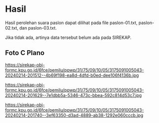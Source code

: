 # Hasil

Hasil perolehan suara paslon dapat dilihat pada file paslon-01.txt, paslon-02.txt, dan paslon-03.txt.

Jika tidak ada, artinya data tersebut belum ada pada SIREKAP.

## Foto C Plano

https://sirekap-obj-formc.kpu.go.id/6fce/pemilu/ppwp/31/75/09/10/05/3175091005043-20240214-201512--4b69f198-ea8d-4dfd-b0ed-dee106f4136b.jpg

https://sirekap-obj-formc.kpu.go.id/6fce/pemilu/ppwp/31/75/09/10/05/3175091005043-20240214-201629--7e1dbb5a-5346-473c-bbea-592c814d53c7.jpg

https://sirekap-obj-formc.kpu.go.id/6fce/pemilu/ppwp/31/75/09/10/05/3175091005043-20240214-201740--3ef63350-d3ad-4889-ab38-1292e060cccb.jpg
